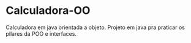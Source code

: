 # Calculadora-OO
Calculadora em java orientada a objeto.
Projeto em java pra praticar os pilares da POO e interfaces.
